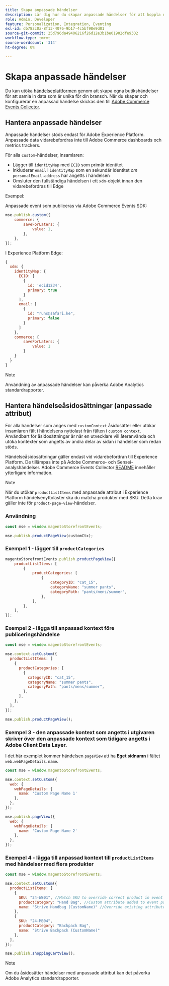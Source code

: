 ```yaml
---
title: Skapa anpassade händelser
description: Lär dig hur du skapar anpassade händelser för att koppla dina Adobe Commerce-data till andra Adobe DX-produkter.
role: Admin, Developer
feature: Personalization, Integration, Eventing
exl-id: db782c0a-8f13-4076-9b17-4c5bf98e9d01
source-git-commit: 25d796da49406216f26d12e3b1be01902dfe9302
workflow-type: tm+mt
source-wordcount: '314'
ht-degree: 0%

---
```


# Skapa anpassade händelser

Du kan utöka [händelseplattformen](events.md) genom att skapa egna butikshändelser för att samla in data som är unika för din bransch. När du skapar och konfigurerar en anpassad händelse skickas den till [Adobe Commerce Events Collector](https://github.com/adobe/commerce-events/tree/main/packages/storefront-events-collector).

## Hantera anpassade händelser

Anpassade händelser stöds endast för Adobe Experience Platform. Anpassade data vidarebefordras inte till Adobe Commerce dashboards och metrics trackers.

För alla `custom`-händelser, insamlaren:

- Lägger till `identityMap` med `ECID` som primär identitet
- Inkluderar `email` i `identityMap` som en sekundär identitet _om_ `personalEmail.address` har angetts i händelsen
- Omsluter den fullständiga händelsen i ett `xdm`-objekt innan den vidarebefordras till Edge

Exempel:

Anpassade event som publiceras via Adobe Commerce Events SDK:

```javascript
mse.publish.custom({
    commerce: {
        saveForLaters: {
            value: 1,
        },
    },
});
```

I Experience Platform Edge:

```javascript
{
  xdm: {
    identityMap: {
      ECID: [
        {
          id: 'ecid1234',
          primary: true
        }
      ],
      email: [
        {
          id: "runs@safari.ke",
          primary: false
        }
      ]
    },
    commerce: {
        saveForLaters: {
            value: 1
        }
    }
  }
}
```

>[!NOTE]
>
> Användning av anpassade händelser kan påverka Adobe Analytics standardrapporter.

## Hantera händelseåsidosättningar (anpassade attribut)

För alla händelser som anges med `customContext` åsidosätter eller utökar insamlaren fält i händelsens nyttolast från fälten i `custom context`. Användbart för åsidosättningar är när en utvecklare vill återanvända och utöka kontexter som angetts av andra delar av sidan i händelser som redan stöds.

Händelseåsidosättningar gäller endast vid vidarebefordran till Experience Platform. De tillämpas inte på Adobe Commerce- och Sensei-analyshändelser. Adobe Commerce Events Collector [README](https://github.com/adobe/commerce-events/blob/e34bcfc0deca8d5ac1f9310fc1ee4c1becf4ffbb/packages/storefront-events-collector/README.md) innehåller ytterligare information.

>[!NOTE]
>
>När du utökar `productListItems` med anpassade attribut i Experience Platform händelsenyttolaster ska du matcha produkter med SKU. Detta krav gäller inte för `product-page-view`-händelser.

### Användning

```javascript
const mse = window.magentoStorefrontEvents;

mse.publish.productPageView(customCtx);
```

### Exempel 1 - lägger till `productCategories`

```javascript
magentoStorefrontEvents.publish.productPageView({
    productListItems: [
        {
            productCategories: [
                {
                    categoryID: "cat_15",
                    categoryName: "summer pants",
                    categoryPath: "pants/mens/summer",
                },
            ],
        },
    ],
});
```

### Exempel 2 - lägga till anpassad kontext före publiceringshändelse

```javascript
const mse = window.magentoStorefrontEvents;

mse.context.setCustom({
  productListItems: [
    {
      productCategories: [
        {
          categoryID: "cat_15",
          categoryName: "summer pants",
          categoryPath: "pants/mens/summer",
        },
      ],
    },
  ],
});

mse.publish.productPageView();
```

### Exempel 3 - den anpassade kontext som angetts i utgivaren skriver över den anpassade kontext som tidigare angetts i Adobe Client Data Layer.

I det här exemplet kommer händelsen `pageView` att ha **Eget sidnamn** i fältet `web.webPageDetails.name`.

```javascript
const mse = window.magentoStorefrontEvents;

mse.context.setCustom({
  web: {
    webPageDetails: {
      name: 'Custom Page Name 1'
    },
  },
});

mse.publish.pageView({
  web: {
    webPageDetails: {
      name: 'Custom Page Name 2'
    },
  },
});
```

### Exempel 4 - lägga till anpassad kontext till `productListItems` med händelser med flera produkter

```javascript
const mse = window.magentoStorefrontEvents;

mse.context.setCustom({
  productListItems: [
    {
      SKU: "24-WB01", //Match SKU to override correct product in event payload
      productCategory: "Hand Bag", //Custom attribute added to event payload
      name: "Strive Handbag (CustomName)" //Override existing attribute with custom value in event payload
    },
    {
      SKU: "24-MB04",
      productCategory: "Backpack Bag",
      name: "Strive Backpack (CustomName)"
    },
  ],
});

mse.publish.shoppingCartView();
```

>[!NOTE]
>
> Om du åsidosätter händelser med anpassade attribut kan det påverka Adobe Analytics standardrapporter.
